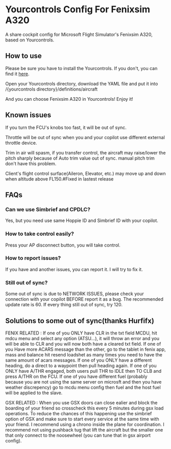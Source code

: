 # Yourcontrols Config For Fenixsim A320
A share cockpit config for Microsoft Flight Simulator's Fenixsim A320, based on Yourcontrols.


## How to use
Please be sure you have to install the Yourcontrols. If you don't, you can find it [here](https://github.com/Sequal32/yourcontrols).

Open your Yourcontrols directory, download the YAML file and put it into /{yourcontrols directory}/definitions/aircraft

And you can choose Fenixsim A320 in Yourcontrols! Enjoy it!
## Known issues
If you turn the FCU's knobs too fast, it will be out of sync.

Throttle will be out of sync when you and your copilot use different external throttle device.

Trim in air will spasm, if you transfer control, the aircraft may raise/lower the pitch sharply because of Auto trim value out of sync. manual pitch trim don't have this problem.

Client's flight control surface(Aileron, Elevator, etc.) may move up and down when altitude above FL150.#Fixed in lastest release
## FAQs
### Can we use Simbrief and CPDLC?
Yes, but you need use same Hoppie ID and Simbrief ID with your copilot.
### How to take control easily?
Press your AP disconnect button, you will take control.
### How to report issues?
If you have and another issues, you can report it. I will try to fix it.
### Still out of sync?
Some out of sync is due to NETWORK ISSUES, please check your connection with your copilot BEFORE report it as a bug.
The recommended update rate is 60. If every thing still out of sync, try 120.
## Solutions to some out of sync(thanks Hurfifx)
FENIX RELATED :
If one of you ONLY have CLR in the txt field MCDU, hit mdcu menu and select any option (ATSU...), it will throw an error and you will be able to CLR and you will now both have a cleared txt field.
If one of you Have more ACARS message than the other, go to the tablet in fenix app, mass and balance hit resend loadshet as many times you need to have the same amount of acars messages.
If one of you ONLY have a different heading, do a direct to a waypoint then pull heading again.
If one of you ONLY have A/THR engaged, both users pull THR to IDLE then TO CLB and press A/THR on the FCU.
If one of you have different fuel (probably because you are not using the same server on microsft and then you have weather discrepency) go to mcdu menu config then fuel and the host fuel will be applied to the slave.

GSX RELATED :
When you use GSX doors can close ealier and block the boarding of your friend so crosscheck this every 5 minutes during gsx load operations. To reduce the chances of this happening use the simbrief option of GSX and make sure to start every service at the same time with your friend. I recommend using a chrono inside the plane for coordination. I recommend not using pushback tug that lift the aircraft but the smaller one that only connect to the noosewheel (you can tune that in gsx airport config).
